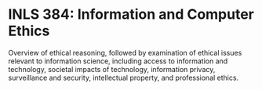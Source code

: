 # INLS 384: Information and Computer Ethics

Overview of ethical reasoning, followed by examination of ethical issues relevant to information science, including access to information and technology, societal impacts of technology, information privacy, surveillance and security, intellectual property, and professional ethics.